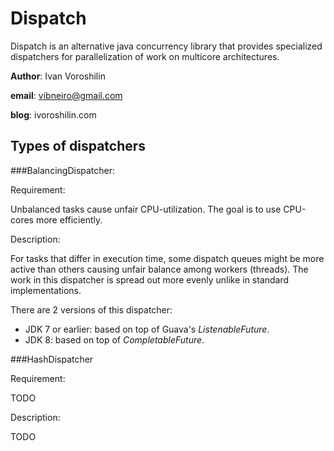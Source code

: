 # Dispatch
Dispatch is an alternative java concurrency library that provides specialized dispatchers for parallelization of work on multicore architectures. 


**Author**: Ivan Voroshilin

**email**: vibneiro@gmail.com

**blog**: ivoroshilin.com

## Types of dispatchers

###BalancingDispatcher:

Requirement: 

Unbalanced tasks cause unfair CPU-utilization. The goal is to use CPU-cores more efficiently.

Description:

For tasks that differ in execution time, some dispatch queues might be more active than others causing unfair balance among workers (threads). The work in this dispatcher is spread out more evenly unlike in standard implementations.

There are 2 versions of this dispatcher:
 - JDK 7 or earlier: based on top of Guava's *ListenableFuture*.
 - JDK 8: based on top of *CompletableFuture*.

###HashDispatcher

Requirement: 

TODO

Description:

TODO
